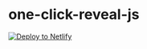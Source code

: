 # one-click-reveal-js

[![Deploy to Netlify](https://www.netlify.com/img/deploy/button.svg)](https://app.netlify.com/start/deploy?repository=https://github.com/jplomas/one-click-reveal-js)

